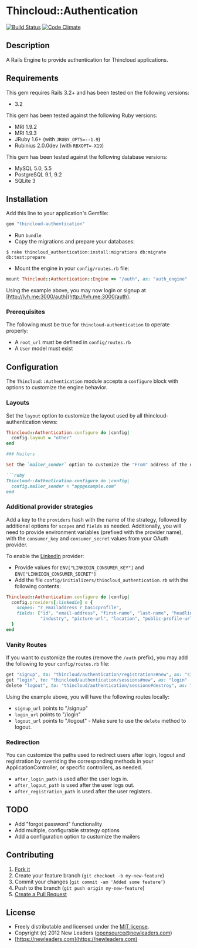 # Thincloud::Authentication

[![Build Status](https://secure.travis-ci.org/newleaders/thincloud-authentication.png)](http://travis-ci.org/newleaders/thincloud-authentication) [![Code Climate](https://codeclimate.com/badge.png)](https://codeclimate.com/github/newleaders/thincloud-authentication)

## Description

A Rails Engine to provide authentication for Thincloud applications.

## Requirements

This gem requires Rails 3.2+ and has been tested on the following versions:

* 3.2

This gem has been tested against the following Ruby versions:

* MRI 1.9.2
* MRI 1.9.3
* JRuby 1.6+ (with `JRUBY_OPTS=--1.9`)
* Rubinius 2.0.0dev (with `RBXOPT=-X19`)

This gem has been tested against the following database versions:

* MySQL 5.0, 5.5
* PostgreSQL 9.1, 9.2
* SQLite 3


## Installation

Add this line to your application's Gemfile:

``` ruby
gem "thincloud-authentication"
```

* Run `bundle`
* Copy the migrations and prepare your databases:

```
$ rake thincloud_authentication:install:migrations db:migrate db:test:prepare
```

* Mount the engine in your `config/routes.rb` file:

```ruby
mount Thincloud::Authentication::Engine => "/auth", as: "auth_engine"
```

Using the example above, you may now login or signup at [http://lvh.me:3000/auth](http://lvh.me:3000/auth).

### Prerequisites

The following must be true for `thincloud-authentication` to operate properly:

* A `root_url` must be defined in `config/routes.rb`
* A `User` model must exist


## Configuration

The `Thincloud::Authentication` module accepts a `configure` block with options to customize the engine behavior.


### Layouts

Set the `layout` option to customize the layout used by all thincloud-authentication views:

```ruby
Thincloud::Authentication.configure do |config|
  config.layout = "other"
end

### Mailers

Set the `mailer_sender` option to customize the "From" address of the emails sent from the system:

```ruby
Thincloud::Authentication.configure do |config|
  config.mailer_sender = "app@example.com"
end
```


### Additional provider strategies

Add a key to the `providers` hash with the name of the strategy, followed by additional options for `scopes` and `fields` as needed. Additionally, you will need to provide environment variables (prefixed with the provider name), with the `consumer_key` and `consumer_secret` values from your OAuth provider.

To enable the [LinkedIn](https://github.com/skorks/omniauth-linkedin) provider:

* Provide values for `ENV["LINKEDIN_CONSUMER_KEY"]` and `ENV["LINKEDIN_CONSUMER_SECRET"]`
* Add the file `config/initializers/thincloud_authentication.rb` with the following contents:

```ruby
Thincloud::Authentication.configure do |config|
  config.providers[:linkedin] = {
    scopes: "r_emailaddress r_basicprofile",
    fields: ["id", "email-address", "first-name", "last-name", "headline",
             "industry", "picture-url", "location", "public-profile-url"]
  }
end
```


### Vanity Routes

If you want to customize the routes (remove the `/auth` prefix), you may add the following to your `config/routes.rb` file:

```ruby
get "signup", to: "thincloud/authentication/registrations#new", as: "signup"
get "login", to: "thincloud/authentication/sessions#new", as: "login"
delete "logout", to: "thincloud/authentication/sessions#destroy", as: "logout"
```

Using the example above, you will have the following routes locally:

* `signup_url` points to "/signup"
* `login_url` points to "/login"
* `logout_url` points to "/logout" - Make sure to use the `delete` method to logout.


### Redirection

You can customize the paths used to redirect users after login, logout and registration by overriding the corresponding methods in your ApplicationController, or specific controllers, as needed.

* `after_login_path` is used after the user logs in.
* `after_logout_path` is used after the user logs out.
* `after_registration_path` is used after the user registers.


## TODO

* Add "forgot password" functionality
* Add multiple, configurable strategy options
* Add a configuration option to customize the mailers


## Contributing

1. [Fork it](https://github.com/newleaders/thincloud-authentication/fork_select)
2. Create your feature branch (`git checkout -b my-new-feature`)
3. Commit your changes (`git commit -am 'Added some feature'`)
4. Push to the branch (`git push origin my-new-feature`)
5. [Create a Pull Request](https://github.com/newleaders/thincloud-authentication/pull/new)


## License

* Freely distributable and licensed under the [MIT license](http://newleaders.mit-license.org/2012/license.html).
* Copyright (c) 2012 New Leaders ([opensource@newleaders.com](opensource@newleaders.com))
* [https://newleaders.com](https://newleaders.com)
